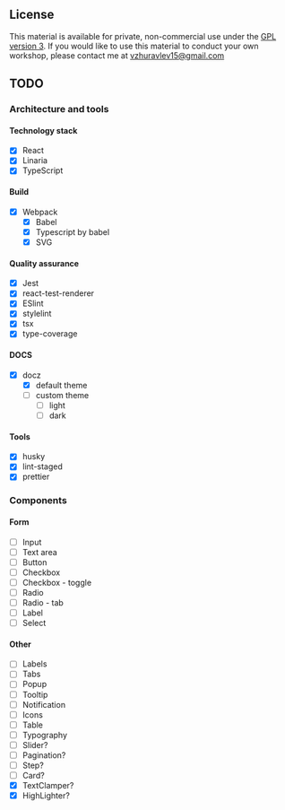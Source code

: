 ## License

This material is available for private, non-commercial use under the
[GPL version 3](http://www.gnu.org/licenses/gpl-3.0-standalone.html). If you
would like to use this material to conduct your own workshop, please contact me
at vzhuravlev15@gmail.com

## TODO

### Architecture and tools

#### Technology stack

- [x] React
- [x] Linaria
- [x] TypeScript

#### Build

- [x] Webpack
  - [x] Babel
  - [x] Typescript by babel
  - [x] SVG

#### Quality assurance

- [x] Jest
- [x] react-test-renderer
- [x] ESlint
- [x] stylelint
- [x] tsx
- [x] type-coverage

#### DOCS

- [x] docz
  - [x] default theme
  - [ ] custom theme
    - [ ] light
    - [ ] dark

#### Tools

- [x] husky
- [x] lint-staged
- [x] prettier

### Components

#### Form

- [ ] Input
- [ ] Text area
- [ ] Button
- [ ] Checkbox
- [ ] Checkbox - toggle
- [ ] Radio
- [ ] Radio - tab
- [ ] Label
- [ ] Select

#### Other

- [ ] Labels
- [ ] Tabs
- [ ] Popup
- [ ] Tooltip
- [ ] Notification
- [ ] Icons
- [ ] Table
- [ ] Typography
- [ ] Slider?
- [ ] Pagination?
- [ ] Step?
- [ ] Card?
- [x] TextClamper?
- [x] HighLighter?
